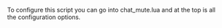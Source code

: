 To configure this script you can go into chat_mute.lua and at the top is all the configuration options.
